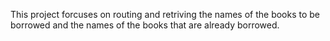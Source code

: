 This project forcuses on routing and retriving the names of the books to be borrowed and the names of the books that are already borrowed.
